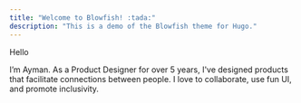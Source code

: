 ```yaml
---
title: "Welcome to Blowfish! :tada:"
description: "This is a demo of the Blowfish theme for Hugo."
---
```


<div class="relative flex flex-col p-5 md:p-10 my-20 rounded-3xl bg-color-accent font-normal text-neutral-800 dark:text-neutral border border-[rgba(255,255,255,.1)]">
  <p class="text-base m-0 bg-color-dim">Hello</p>
  <p class="text-xl">I’m Ayman. As a Product Designer for over 5 years, I've designed products that facilitate connections between people. I love to collaborate, use fun UI, and promote inclusivity.</p>

  <div class="absolute top-0 left-0 w-full h-full pointer-events-none">
    <span class="absolute top-[-.9px] left-0 w-[200%] h-px bg-neutral translate-x-[-25%] bg-line-x"></span>
    <span class="absolute bottom-[-.9px] left-0 w-[200%] h-px bg-neutral translate-x-[-25%] bg-line-x"></span>
    <span class="absolute top-0 left-[-.9px] h-[400%] w-px bg-neutral translate-y-[-50%] bg-line-y"></span>
    <span class="absolute top-0 right-[-.9px] h-[400%] w-px bg-neutral translate-y-[-50%] bg-line-y"></span>
  </div>
</div>

